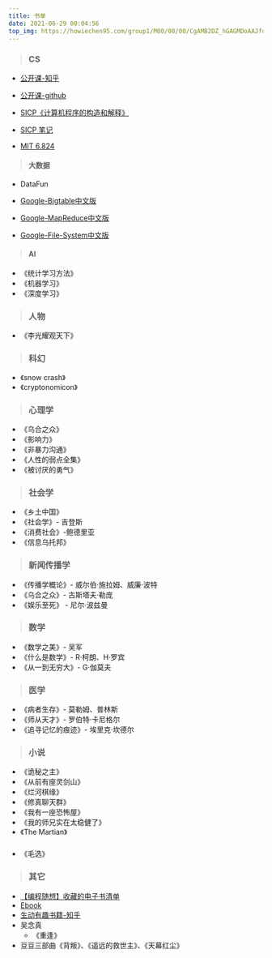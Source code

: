 ```yaml
---
title: 书单
date: 2021-06-29 00:04:56    
top_img: https://howiechen95.com/group1/M00/00/00/CgAMB2DZ_hGAGMDoAAJfuBSscsY012.jpg    
---
```


> ### CS 

- [公开课-知乎](https://www.zhihu.com/question/57532048)
- [公开课-github](https://github.com/apachecn/awesome-cs-courses-zh)

- [SICP《计算机程序的构造和解释》](https://github.com/DeathKing/Learning-SICP)     
- [SICP 笔记](../2021/06/28/sicp/)
- [MIT 6.824](https://pdos.csail.mit.edu/6.824/)

> #### 大数据

- DataFun

- [Google-Bigtable中文版](https://github.com/howiechen95/files/tree/master/bigdata/Google-Bigtable中文版.pdf)    
- [Google-MapReduce中文版](https://github.com/howiechen95/files/tree/master/bigdata/Google-MapReduce中文版_1.0.pdf)    
- [Google-File-System中文版](https://github.com/howiechen95/files/tree/master/bigdata/Google-File-System中文版_1.0.pdf)    

> #### AI

- 《统计学习方法》
- 《机器学习》
- 《深度学习》


> ### 人物

- 《李光耀观天下》

> ### 科幻

- 《snow crash》
- 《cryptonomicon》 

> ### 心理学

- 《乌合之众》
- 《影响力》
- 《非暴力沟通》
- 《人性的弱点全集》
- 《被讨厌的勇气》

> ### 社会学

- 《乡土中国》
- 《社会学》- 吉登斯
- 《消费社会》-鲍德里亚
- 《信息乌托邦》 

> ### 新闻传播学
- 《传播学概论》- 威尔伯·施拉姆、威廉·波特
- 《乌合之众》- 古斯塔夫·勒庞
- 《娱乐至死》 - 尼尔·波兹曼

> ### 数学
- 《数学之美》- 吴军
- 《什么是数学》- R·柯朗、H·罗宾
- 《从一到无穷大》- G·伽莫夫

> ### 医学
- 《病者生存》- 莫勒姆、普林斯
- 《师从天才》- 罗伯特·卡尼格尔
- 《追寻记忆的痕迹》- 埃里克·坎德尔

> ### 小说

- 《诡秘之主》
- 《从前有座灵剑山》
- 《烂河棋缘》
- 《修真聊天群》
- 《我有一座恐怖屋》
- 《我的师兄实在太稳健了》
- 《The Martian》

> ### 
- 《毛选》 

> ### 其它

- [【编程随想】收藏的电子书清单](https://github.com/programthink/books)
- [Ebook](https://github.com/jingyuexing/Ebook)
- [生动有趣书籍-知乎](https://www.zhihu.com/question/20257232)
- 吴念真
  - 《重逢》
- 豆豆三部曲《背叛》、《遥远的救世主》、《天幕红尘》

    

